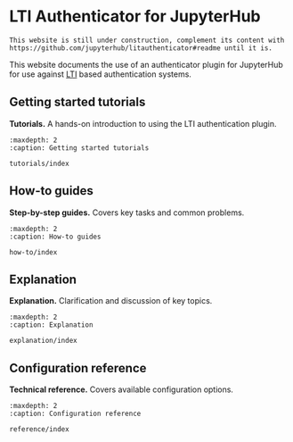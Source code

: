 # LTI Authenticator for JupyterHub

```{warning} Incomplete documentation
This website is still under construction, complement its content with https://github.com/jupyterhub/litauthenticator#readme until it is.
```

This website documents the use of an authenticator plugin for JupyterHub for use
against [LTI](https://en.wikipedia.org/wiki/Learning_Tools_Interoperability)
based authentication systems.

## Getting started tutorials

**Tutorials.** A hands-on introduction to using the LTI authentication plugin.

```{toctree}
:maxdepth: 2
:caption: Getting started tutorials

tutorials/index
```

## How-to guides

**Step-by-step guides.** Covers key tasks and common problems.

```{toctree}
:maxdepth: 2
:caption: How-to guides

how-to/index
```

## Explanation

**Explanation.** Clarification and discussion of key topics.

```{toctree}
:maxdepth: 2
:caption: Explanation

explanation/index
```

## Configuration reference

**Technical reference.** Covers available configuration options.

```{toctree}
:maxdepth: 2
:caption: Configuration reference

reference/index
```
